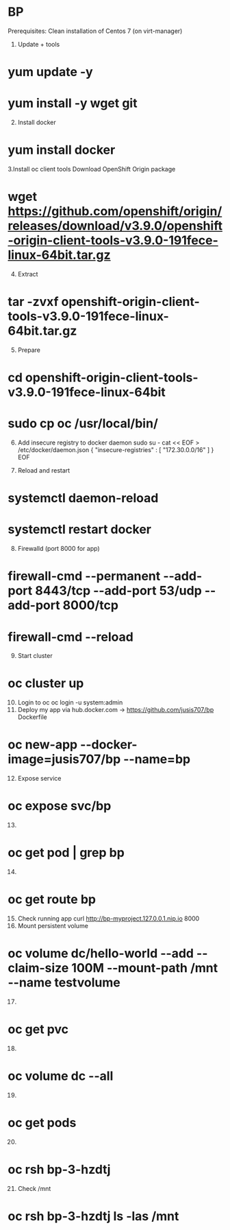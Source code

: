 # BP
Prerequisites:
Clean installation of Centos 7 (on virt-manager)

1. Update + tools
# yum update -y
# yum install -y wget git
2. Install docker
# yum install docker
3.Install oc client tools
 Download OpenShift Origin package
# wget https://github.com/openshift/origin/releases/download/v3.9.0/openshift-origin-client-tools-v3.9.0-191fece-linux-64bit.tar.gz 
4. Extract
# tar -zvxf openshift-origin-client-tools-v3.9.0-191fece-linux-64bit.tar.gz
5. Prepare
# cd openshift-origin-client-tools-v3.9.0-191fece-linux-64bit
# sudo cp oc /usr/local/bin/
6. Add insecure registry to docker daemon
sudo su -
cat << EOF > /etc/docker/daemon.json 
{
    "insecure-registries" : [ "172.30.0.0/16" ]
}
EOF

7. Reload and restart
# systemctl daemon-reload
# systemctl restart docker
8. Firewalld (port 8000 for app)
# firewall-cmd --permanent --add-port 8443/tcp --add-port 53/udp --add-port 8000/tcp
# firewall-cmd --reload
9. Start cluster
# oc cluster up
10. Login to oc
oc login -u system:admin
11. Deploy my app via hub.docker.com -> https://github.com/jusis707/bp Dockerfile
# oc new-app --docker-image=jusis707/bp --name=bp
12. Expose service 
# oc expose svc/bp
13.
# oc get pod | grep bp
14.
# oc get route bp
15. Check running app
curl http://bp-myproject.127.0.0.1.nip.io 8000
16. Mount persistent volume
# oc volume dc/hello-world --add --claim-size 100M --mount-path /mnt --name testvolume
17.
# oc get pvc
18.
# oc volume dc --all
19.
# oc get pods
20.
# oc rsh bp-3-hzdtj
21. Check /mnt 
# oc rsh bp-3-hzdtj ls -las /mnt
